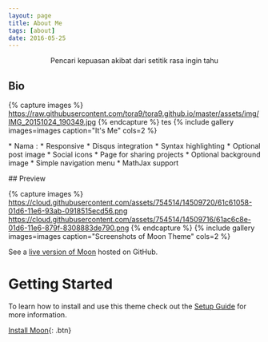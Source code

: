 ```yaml
---
layout: page
title: About Me
tags: [about]
date: 2016-05-25
---
```

<center>Pencari kepuasan akibat dari setitik rasa ingin tahu</center>

## Bio


{% capture images %}
    https://raw.githubusercontent.com/tora9/tora9.github.io/master/assets/img/IMG_20151024_190349.jpg
{% endcapture %}
tes
{% include gallery images=images caption="It's Me" cols=2 %}

<p style="text-align:justify;">
* Nama          :
* Responsive
* Disqus integration
* Syntax highlighting
* Optional post image
* Social icons
* Page for sharing projects
* Optional background image
* Simple navigation menu
* MathJax support
</p>
## Preview

{% capture images %}
    https://cloud.githubusercontent.com/assets/754514/14509720/61c61058-01d6-11e6-93ab-0918515ecd56.png 
    https://cloud.githubusercontent.com/assets/754514/14509716/61ac6c8e-01d6-11e6-879f-8308883de790.png
{% endcapture %}
{% include gallery images=images caption="Screenshots of Moon Theme" cols=2 %}

See a [live version of Moon](http://taylantatli.github.io/Moon) hosted on GitHub.

# Getting Started

To learn how to install and use this theme check out the [Setup Guide](http://taylantatli.me/Moon/moon-theme/) for more information.
      
[Install Moon](https://github.com/TaylanTatli/Moon){: .btn}
